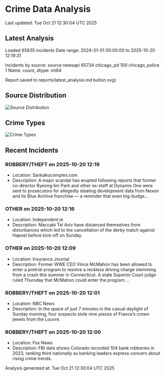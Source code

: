 # Crime Data Analysis
Last updated: Tue Oct 21 12:30:04 UTC 2025

## Latest Analysis

Loaded 65835 incidents
Date range: 2024-01-01 00:00:00 to 2025-10-20 12:19:31

Incidents by source:
source
newsapi           65734
chicago_pd          100
chicago_police        1
Name: count, dtype: int64

Report saved to reports/latest_analysis.md
bution.svg)

## Source Distribution
![Source Distribution](images/source_distribution.svg)

## Crime Types
![Crime Types](images/crime_types.svg)

## Recent Incidents

### ROBBERY/THEFT on 2025-10-20 12:19
- Location: Sankakucomplex.com
- Description: A major scandal has erupted following reports that former co-director Byeong‑lim Park and other ex-staff at Dynamis One were sent to prosecutors for allegedly stealing development data from Nexon and its Blue Archive franchise — a reminder that even big-budge…


### OTHER on 2025-10-20 12:16
- Location: Independent.ie
- Description: Maccabi Tel Aviv have distanced themselves from disturbances which led to the cancellation of the derby match against Hapoel before kick-off on Sunday.


### OTHER on 2025-10-20 12:09
- Location: Insurance Journal
- Description: Former WWE CEO Vince McMahon has been allowed to enter a pretrial program to resolve a reckless driving charge stemming from a crash this summer in Connecticut. A state Superior Court judge ruled Thursday that McMahon could enter the program …


### ROBBERY/THEFT on 2025-10-20 12:01
- Location: NBC News
- Description: In the space of just 7 minutes in the casual daylight of Sunday morning, four suspects stole nine pieces of France’s crown jewels from the Louvre.


### ROBBERY/THEFT on 2025-10-20 12:00
- Location: Fox News
- Description: FBI data shows Colorado recorded 104 bank robberies in 2023, ranking third nationally as banking leaders express concern about rising crime trends.

Analysis generated at: Tue Oct 21 12:30:04 UTC 2025
